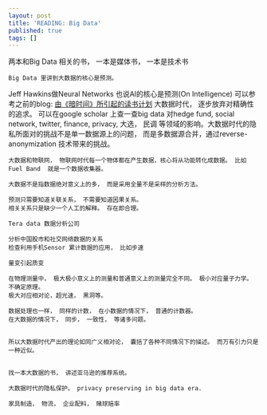 ```yaml
---
layout: post
title: 'READING: Big Data'
published: true
tags: []
---
```


两本和Big Data 相关的书， 一本是媒体书， 一本是技术书

    Big Data 里讲到大数据的核心是预测。

Jeff Hawkins做Neural Networks 也说AI的核心是预测(On Intelligence)
可以参考之前的blog: [由《暗时间》所引起的读书计划](http://xianminx.github.io/2013/02/01/dark-time-reading-list/)
大数据时代， 逐步放弃对精确性的追求。
可以在google scholar 上查一查big data 对hedge fund, social network, twitter, finance, privacy, 大选， 民调 等领域的影响。大数据时代的隐私所面对的挑战不是单一数据源上的问题， 而是多数据源合并，通过reverse-anonymization 技术带来的挑战。

    大数据和物联网， 物联网时代每一个物体都在产生数据，核心将从功能转化成数据。 比如Fuel Band  就是一个数据收集器。

    大数据不是指数据绝对意义上的多， 而是采用全量不是采样的分析方法。

    预测只需要知道关联关系， 不需要知道因果关系。
    相关关系只是缺少一个人工的解释。 存在即合理。

    Tera data 数据分析公司

    分析中国股市和社交网络数据的关系
    检查利用手机Sensor 累计数据的应用， 比如步速

    量变引起质变

    在物理测量中， 极大极小意义上的测量和普通意义上的测量完全不同。 极小对应量子力学。 不确定原理。
    极大对应相对论，超光速， 黑洞等。

    数据处理也一样， 同样的计数， 在小数据的情况下， 普通的计数器。
    在大数据的情况下， 同步， 一致性， 等诸多问题。


    所以大数据时代产出的理论如同广义相对论， 囊括了各种不同情况下的描述。 而万有引力只是一种近似。


    找一本大数据的书， 讲述亚马逊的推荐系统。

    大数据时代的隐私保护。 privacy preserving in big data era.

    家具制造， 物流， 企业配料， 赌球赔率
